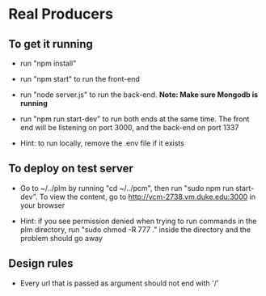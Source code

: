 # Real Producers
## To get it running

* run "npm install"

* run "npm start" to run the front-end

* run "node server.js" to run the back-end. __Note: Make sure Mongodb is running__

* run "npm run start-dev" to run both ends at the same time. The front end will be listening on port 3000, and the back-end on port 1337

* Hint: to run locally, remove the .env file if it exists 

## To deploy on test server

* Go to ~/../plm by running "cd ~/../pcm", then run "sudo npm run start-dev". To view the content, go to http://vcm-2738.vm.duke.edu:3000 in your browser

* Hint: if you see permission denied when trying to run commands in the plm directory, run "sudo chmod -R 777 ." inside the directory and the problem should go away

## Design rules
* Every url that is passed as argument should not end with '/'
